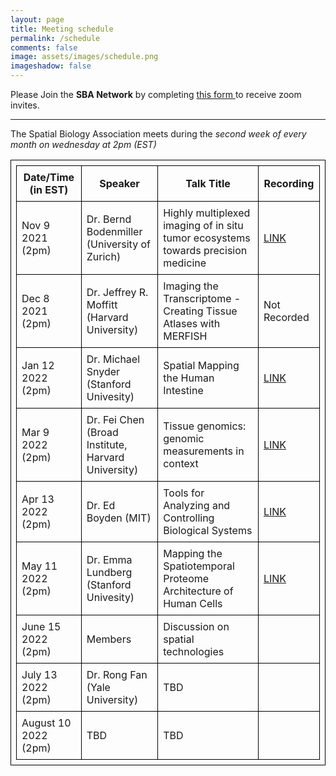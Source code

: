 ```yaml
---
layout: page
title: Meeting schedule
permalink: /schedule
comments: false
image: assets/images/schedule.png
imageshadow: false
---
```


<div><span class="h4">Please Join the <b>SBA Network</b> by completing <a href="https://forms.gle/wj51xS2CN3jLDAfi6" target="_blank">this form </a> to receive zoom invites.</span></div>

<hr>

The Spatial Biology Association meets during the *second week of every month on wednesday at 2pm (EST)*
<br>

<style>
table, th, td {
  border: 1px solid black;
  padding: 0.5em;
}
</style>
| Date/Time (in EST)   | Speaker                                            | Talk Title                                                                        | Recording                                                                   |
|----------------------|----------------------------------------------------|-----------------------------------------------------------------------------------|-----------------------------------------------------------------------------|
| Nov 9 2021 (2pm)     | Dr. Bernd Bodenmiller (University of Zurich)       | Highly multiplexed imaging of in situ tumor ecosystems towards precision medicine | [LINK](https://spatialbiology.github.io/sba/bodenmiller-imc/)               |
| Dec 8 2021 (2pm)     | Dr. Jeffrey R. Moffitt (Harvard University)        | Imaging the Transcriptome - Creating Tissue Atlases with MERFISH                  | Not Recorded                                                                |
| Jan 12 2022 (2pm)    | Dr. Michael Snyder (Stanford Univesity)            | Spatial Mapping the Human Intestine                                               | [LINK](https://spatialbiology.github.io/sba/snyder-hubmap/)                 |
| Mar 9 2022 (2pm)     | Dr. Fei Chen (Broad Institute, Harvard University) | Tissue genomics: genomic measurements in context                                  | [LINK](https://spatialbiology.github.io/sba/fei-chen-spatial-dna)           |
| Apr 13 2022 (2pm)    | Dr. Ed Boyden (MIT)                                | Tools for Analyzing and Controlling Biological Systems                            | [LINK](https://spatialbiology.github.io/sba/ed-boyden-expansion-microscopy) |
| May 11 2022 (2pm)    | Dr. Emma Lundberg (Stanford Univesity)             | Mapping the Spatiotemporal Proteome Architecture of Human Cells                   | [LINK](https://spatialbiology.github.io/sba/emma-lundberg-proteome-atlas)   |
| June 15 2022 (2pm)   | Members                                            | Discussion on spatial technologies                                                |                                                                             |
| July 13 2022 (2pm)   | Dr. Rong Fan (Yale University)                     | TBD                                                                               |                                                                             |
| August 10 2022 (2pm) | TBD                                                | TBD                                                                               |                                                                             |
